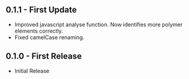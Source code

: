 ## 0.1.1 - First Update
* Improved javascript analyse function. Now identifies more polymer elements correctly.
* Fixed camelCase renaming.

## 0.1.0 - First Release
* Initial Release
